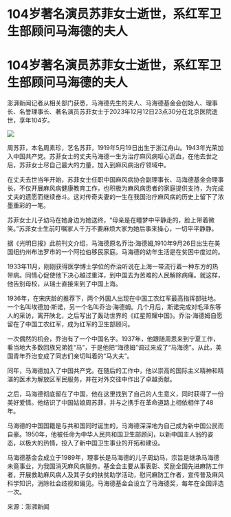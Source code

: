 # 104岁著名演员苏菲女士逝世，系红军卫生部顾问马海德的夫人

# 104岁著名演员苏菲女士逝世，系红军卫生部顾问马海德的夫人

澎湃新闻记者从相关部门获悉，马海德先生的夫人、马海德基金会创始人、理事长、名誉理事长、著名演员苏菲女士于2023年12月12日23点30分在北京医院逝世，享年104岁。

![](https://inews.gtimg.com/om_bt/O_hy-7221HClIcGBDMCFTpPFU96SBnKDAIvEooaxU7C_EAA/1000)

周苏菲，本名周素珍，艺名苏菲，1919年5月19日出生于浙江舟山。1943年光荣加入中国共产党。苏菲女士的丈夫马海德一生为治疗麻风病呕心沥血，在他去世之后，苏菲女士尽自己最大的力量，加入到麻风病治疗领域中。

在丈夫去世当年开始，苏菲女士任职中国麻风病协会副理事长、马海德基金会理事长，不仅开展麻风病健康教育工作，也积极为麻风病患者的家庭提供支持，为完成丈夫的遗愿而继续奋斗。这对传奇夫妻的一生在我国治疗麻风病的历史上留下了浓墨重彩的一笔。

苏菲女士儿子幼马在她身边为她送终，“母亲是在睡梦中平静走的，脸上带着微笑。”苏菲女士生前叮嘱家人千万不要麻烦大家为她后事来操心，一切平平静静。

据《光明日报》此前刊文介绍，马海德原名乔治·海德姆,1910年9月26日出生在美国纽约州布法罗市的一个阿拉伯移民家庭。马海德的幼年生活是在贫困中度过的。

1933年11月，刚刚获得医学博士学位的乔治听说在上海一带流行着一种东方的热带病。同情心促使他下决心越过重洋，到中国去为苦难的人民解除病痛。就这样，他告别母校，从瑞士直接来到了中国上海。

1936年，在宋庆龄的推荐下，两个外国人出现在中国工农红军最高指挥部驻地。一个名叫埃德加·斯诺，另一个名叫乔治·海德姆。几个月后，斯诺完成对毛泽东等人的采访，离开陕北，之后写出了轰动世界的《红星照耀中国》。乔治·海德姆自愿留在了中国工农红军，成为红军的卫生部顾问。

一次偶然的机会，乔治有了一个中国名字。1937年，他跟随周恩来到宁夏工作，看当地大多数回族兄弟姓“马”，于是他把“海德姆”调过来成了“马海德”。从此，美国青年乔治变成了同志们亲切叫着的“马大夫”。

同年，马海德加入了中国共产党。在随后的工作中，他以崇高的国际主义精神和精湛的医术为解放区军民服务，并在对外交往中作出了卓越贡献。

之后，马海德彻底留在了中国，他在这里找到了自己的人生意义，同时获得了一份美好爱情。他结识了中国姑娘周苏菲，并与之携手在革命道路上相依相伴了48年。

马海德的中国国籍是与共和国同时诞生的，马海德深深地为自己成为新中国公民而自豪。1950年，他被任命为中华人民共和国卫生部顾问，以新中国主人翁的姿态，以极大的热情，投入了新中国卫生事业的开拓和建设。

马海德基金会成立于1989年，理事长是马海德的儿子周幼马，宗旨是继承马海德未竟事业，为我国消灭麻风病服务。基金会主要从事表彰、奖励全国先进麻防工作者，开展救助麻风病人及其子女的扶贫助学活动，慰问麻防工作者，宣传普及麻风科学知识，消除社会歧视和偏见。马海德基金会设立了马海德奖，每年在全国评选一次。

来源：澎湃新闻

